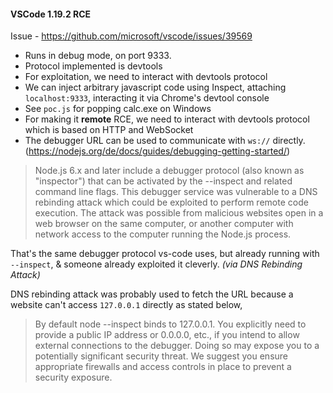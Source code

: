 #### VSCode 1.19.2 RCE

Issue - https://github.com/microsoft/vscode/issues/39569

- Runs in debug mode, on port 9333.
- Protocol implemented is devtools
- For exploitation, we need to interact with devtools protocol
- We can inject arbitrary javascript code using Inspect, attaching `localhost:9333`, interacting it via Chrome's devtool console
- See `poc.js` for popping calc.exe on Windows
- For making it **remote** RCE, we need to interact with devtools protocol which is based on HTTP and WebSocket
- The debugger URL can be used to communicate with `ws://` directly. (https://nodejs.org/de/docs/guides/debugging-getting-started/)

> Node.js 6.x and later include a debugger protocol (also known as "inspector") that can be activated by the --inspect and related command line flags. This debugger service was vulnerable to a DNS rebinding attack which could be exploited to perform remote code execution. The attack was possible from malicious websites open in a web browser on the same computer, or another computer with network access to the computer running the Node.js process.

That's the same debugger protocol vs-code uses, but already running with `--inspect`, & someone already exploited it cleverly. _(via DNS Rebinding Attack)_

DNS rebinding attack was probably used to fetch the URL because a website can't access `127.0.0.1` directly as stated below,

> By default node --inspect binds to 127.0.0.1. You explicitly need to provide a public IP address or 0.0.0.0, etc., if you intend to allow external connections to the debugger. Doing so may expose you to a potentially significant security threat. We suggest you ensure appropriate firewalls and access controls in place to prevent a security exposure.